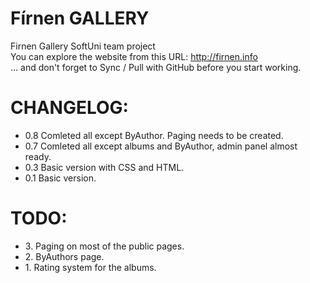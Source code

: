 Fírnen GALLERY
=========

<p>
Firnen Gallery SoftUni team project<br/>
You can explore the website from this URL: <a href="http://firnen.info" target="_blank">http://firnen.info</a><br/>
 ... and don't forget to Sync / Pull with GitHub before you start working.
</p>


CHANGELOG:
=========
<p>
<ul>
<li>0.8 Comleted all except ByAuthor. Paging needs to be created.</li>
<li>0.7 Comleted all except albums and ByAuthor, admin panel almost ready.</li>
<li>0.3 Basic version with CSS and HTML.</li>
<li>0.1 Basic version.</li>
</ul>
</p>


TODO:
=========
<p>
<ul>
<li>3. Paging on most of the public pages.</li>
<li>2. ByAuthors page.</li>
<li>1. Rating system for the albums.</li>
</ul>
</p>